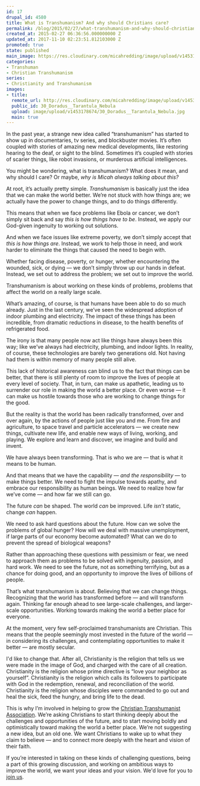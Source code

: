 ```yaml
---
id: 17
drupal_id: 4580
title: What is Transhumanism? And why should Christians care?
permalink: /blog/2015/02/27/what-transhumanism-and-why-should-christians-care
created_at: 2015-02-27 06:36:56.000000000 Z
updated_at: 2017-11-10 02:23:51.812103000 Z
promoted: true
state: published
main_image: https://res.cloudinary.com/micahredding/image/upload/v1453178674/30_Doradus__Tarantula_Nebula.jpg
categories:
- Transhuman
- Christian Transhumanism
series:
- Christianity and Transhumanism
images:
- title: 
  remote_url: http://res.cloudinary.com/micahredding/image/upload/v1453178674/30_Doradus__Tarantula_Nebula.jpg
  public_id: 30_Doradus__Tarantula_Nebula
  upload: image/upload/v1453178674/30_Doradus__Tarantula_Nebula.jpg
  main: true
---
```

In the past year, a strange new idea called “transhumanism” has started to show up in documentaries, tv series, and blockbuster movies. It’s often coupled with stories of amazing new medical developments, like restoring hearing to the deaf, or sight to the blind. Sometimes it’s coupled with stories of scarier things, like robot invasions, or murderous artificial intelligences.

You might be wondering, what is transhumanism? What does it mean, and why should I care? Or maybe, *why is Micah always talking about this?*

At root, it’s actually pretty simple. *Transhumanism* is basically just the idea that we can make the world better. We’re not stuck with how things are; we actually have the power to change things, and to do things differently.

This means that when we face problems like Ebola or cancer, we don’t simply sit back and say *this is how things have to be*. Instead, we apply our God-given ingenuity to working out solutions.

And when we face issues like extreme poverty, we don’t simply accept that *this is how things are*. Instead, we work to help those in need, and work harder to eliminate the things that caused the need to begin with.

Whether facing disease, poverty, or hunger, whether encountering the wounded, sick, or dying — we don’t simply throw up our hands in defeat. Instead, we set out to address the problem; we set out to improve the world. 

Transhumanism is about working on these kinds of problems, problems that affect the world on a really large scale.

What’s amazing, of course, is that humans have been able to do so much already. Just in the last century, we’ve seen the widespread adoption of indoor plumbing and electricity. The impact of these things has been incredible, from dramatic reductions in disease, to the health benefits of refrigerated food.

The irony is that many people now act like things have always been this way; like we’ve always had electricity, plumbing, and indoor lights. In reality, of course, these technologies are barely two generations old. Not having had them is within memory of many people still alive. 

This lack of historical awareness can blind us to the fact that things can be better, that there is still plenty of room to improve the lives of people at every level of society. That, in turn, can make us apathetic, leading us to surrender our role in making the world a better place. Or even worse — it can make us hostile towards those who are working to change things for the good.

But the reality is that the world has been radically transformed, over and over again, by the actions of people just like you and me. From fire and agriculture, to space travel and particle accelerators — we create new things, cultivate new life, and enable new ways of living, working, and playing. We explore and learn and discover, we imagine and build and invent.

We have always been transforming. That is who we are — that is what it means to be human.

And that means that we have the capability — *and the responsibility* — to make things better. We need to fight the impulse towards apathy, and embrace our responsibility as human beings. We need to realize how far we’ve come — and how far we still can go.

The future *can* be shaped. The world *can* be improved. Life *isn’t* static, change *can* happen.

We need to ask hard questions about the future. How can we solve the problems of global hunger? How will we deal with massive unemployment, if large parts of our economy become automated? What can we do to prevent the spread of biological weapons? 

Rather than approaching these questions with pessimism or fear, we need to approach them as problems to be solved with ingenuity, passion, and hard work. We need to see the future, not as something terrifying, but as a chance for doing good, and an opportunity to improve the lives of billions of people.

That’s what transhumanism is about. Believing that we can change things. Recognizing that the world has transformed before — and will transform again. Thinking far enough ahead to see large-scale challenges, and larger-scale opportunities. Working towards making the world a better place for everyone.

At the moment, very few self-proclaimed transhumanists are Christian. This means that the people seemingly most invested in the future of the world — in considering its challenges, and contemplating opportunities to make it better — are mostly secular.

I'd like to change that. After all, Christianity is the religion that tells us we were made in the image of God, and charged with the care of all creation. Christianity is the religion whose prime directive is “love your neighbor as yourself”. Christianity is the religion which calls its followers to participate with God in the redemption, renewal, and reconciliation of the world. Christianity is the religion whose disciples were commanded to go out and heal the sick, feed the hungry, and bring life to the dead.

This is why I’m involved in helping to grow the [Christian Transhumanist Association](http://www.christiantranshumanism.org). We’re asking Christians to start thinking deeply about the challenges and opportunities of the future, and to start moving boldly and optimistically toward making the world a better place. We’re not suggesting a new idea, but an old one. We want Christians to wake up to what they claim to believe — and to connect more deeply with the heart and vision of their faith.

If you’re interested in taking on these kinds of challenging questions, being a part of this growing discussion, and working on ambitious ways to improve the world, we want your ideas and your vision. We'd love for you to [join us](http://www.christiantranshumanism.org).
